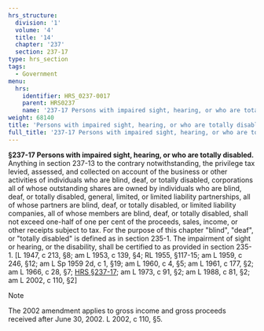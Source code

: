 ```yaml
---
hrs_structure:
  division: '1'
  volume: '4'
  title: '14'
  chapter: '237'
  section: 237-17
type: hrs_section
tags:
  - Government
menu:
  hrs:
    identifier: HRS_0237-0017
    parent: HRS0237
    name: '237-17 Persons with impaired sight, hearing, or who are totally disabled'
weight: 68140
title: 'Persons with impaired sight, hearing, or who are totally disabled'
full_title: '237-17 Persons with impaired sight, hearing, or who are totally disabled'
---
```

**§237-17 Persons with impaired sight, hearing, or who are totally disabled.** Anything in section 237-13 to the contrary notwithstanding, the privilege tax levied, assessed, and collected on account of the business or other activities of individuals who are blind, deaf, or totally disabled, corporations all of whose outstanding shares are owned by individuals who are blind, deaf, or totally disabled, general, limited, or limited liability partnerships, all of whose partners are blind, deaf, or totally disabled, or limited liability companies, all of whose members are blind, deaf, or totally disabled, shall not exceed one-half of one per cent of the proceeds, sales, income, or other receipts subject to tax. For the purpose of this chapter "blind", "deaf", or "totally disabled" is defined as in section 235-1\. The impairment of sight or hearing, or the disability, shall be certified to as provided in section 235-1\. [L 1947, c 213, §8; am L 1953, c 139, §4; RL 1955, §117-15; am L 1959, c 246, §12; am L Sp 1959 2d, c 1, §19; am L 1960, c 4, §5; am L 1961, c 177, §2; am L 1966, c 28, §7; [HRS §237-17](/title-14/chapter-237/section-237-17/); am L 1973, c 91, §2; am L 1988, c 81, §2; am L 2002, c 110, §2]

Note

The 2002 amendment applies to gross income and gross proceeds received after June 30, 2002\. L 2002, c 110, §5.